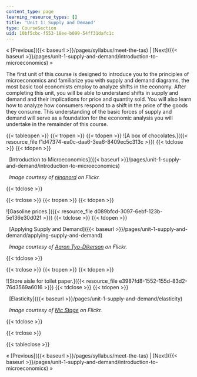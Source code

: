 ```yaml
---
content_type: page
learning_resource_types: []
title: 'Unit 1: Supply and Demand'
type: CourseSection
uid: 10bf5cbc-f553-18ee-b099-54ff31dafc1c
---
```


« [Previous]({{< baseurl >}}/pages/syllabus/meet-the-tas) | [Next]({{< baseurl >}}/pages/unit-1-supply-and-demand/introduction-to-microeconomics) »

The first unit of this course is designed to introduce you to the principles of microeconomics and familiarize you with supply and demand diagrams, the most basic tool economists employ to analyze shifts in the economy. After completing this unit, you will be able to understand shifts in supply and demand and their implications for price and quantity sold. You will also learn how to analyze how consumers respond to a shift in the price of the goods they consume. This understanding of the basic forces of supply and demand will serve as a foundation for the economic analysis you will undertake in the remainder of this course.

{{< tableopen >}}
{{< tropen >}}
{{< tdopen >}}
![A box of chocolates.]({{< resource_file f1d47374-ea0c-daa6-3ea6-8409ec5c313c >}})
{{< tdclose >}}
{{< tdopen >}}


  [Introduction to Microeconomics]({{< baseurl >}}/pages/unit-1-supply-and-demand/introduction-to-microeconomics)

  _Image courtesy of_ [_ninanord_](http://www.flickr.com/photos/ninsvims/3264175368/) _on Flickr._


{{< tdclose >}}

{{< trclose >}}
{{< tropen >}}
{{< tdopen >}}
  
![Gasoline prices.]({{< resource_file d089bfcd-3097-6ebf-123b-5e136e30d02f >}})
{{< tdclose >}}
{{< tdopen >}}


  [Applying Supply and Demand]({{< baseurl >}}/pages/unit-1-supply-and-demand/applying-supply-and-demand)

  _Image courtesy of_ [_Aaron Tyo-Dikerson_](http://www.flickr.com/photos/tyodickerson/39826870/) _on Flickr._


{{< tdclose >}}

{{< trclose >}}
{{< tropen >}}
{{< tdopen >}}
  
![Store aisle for toilet paper.]({{< resource_file e3987fd8-1552-155d-83d2-76d3569a6016 >}})
{{< tdclose >}}
{{< tdopen >}}


  [Elasticity]({{< baseurl >}}/pages/unit-1-supply-and-demand/elasticity)

  _Image courtesy of_ [_Nic Stage_](http://www.flickr.com/photos/nic-stage/4321461836/in/photostream/) _on Flickr._


{{< tdclose >}}

{{< trclose >}}

{{< tableclose >}}

« [Previous]({{< baseurl >}}/pages/syllabus/meet-the-tas) | [Next]({{< baseurl >}}/pages/unit-1-supply-and-demand/introduction-to-microeconomics) »